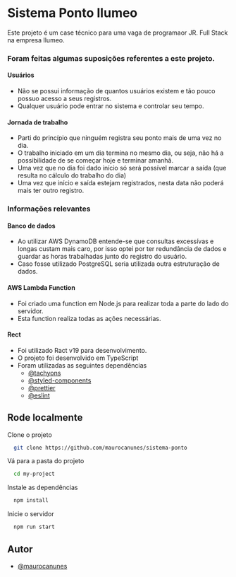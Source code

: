 
# Sistema Ponto Ilumeo

Este projeto é um case técnico para uma vaga de programaor JR. Full Stack na empresa Ilumeo.

### Foram feitas algumas suposições referentes a este projeto.

#### Usuários
- Não se possui informação de quantos usuários existem e tão pouco possuo acesso a seus registros.
- Qualquer usuário pode entrar no sistema e controlar seu tempo.

#### Jornada de trabalho
- Parti do princípio que ninguém registra seu ponto mais de uma vez no dia.
- O trabalho iniciado em um dia termina no mesmo dia, ou seja, não há a possibilidade de se começar hoje e terminar amanhã.
- Uma vez que no dia foi dado início só será possível marcar a saída (que resulta no cálculo do trabalho do dia)
- Uma vez que início e saída estejam registrados, nesta data não poderá mais ter outro registro.

### Informações relevantes

#### Banco de dados
- Ao utilizar AWS DynamoDB entende-se que consultas excessívas e longas custam mais caro, por isso optei por ter redundância de dados e guardar as horas trabalhadas junto do registro do usuário.
- Caso fosse utilizado PostgreSQL seria utilizada outra estruturação de dados.

#### AWS Lambda Function
- Foi criado uma function em Node.js para realizar toda a parte do lado do servidor.
- Esta function realiza todas as ações necessárias.

#### Rect
- Foi utilizado Ract v19 para desenvolvimento.
- O projeto foi desenvolvido em TypeScript
- Foram utilizadas as seguintes dependências
    - [@tachyons](https://tachyons.io/)
    - [@styled-components](https://styled-components.com/)
    - [@prettier](https://prettier.io/)
    - [@eslint](https://eslint.org/)

## Rode localmente

Clone o projeto

```bash
  git clone https://github.com/maurocanunes/sistema-ponto
```

Vá para a pasta do projeto

```bash
  cd my-project
```

Instale as dependências

```bash
  npm install
```

Inicie o servidor

```bash
  npm run start
```


## Autor

- [@maurocanunes](https://github.com/maurocanunes)

